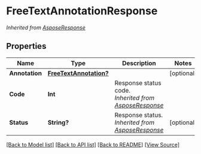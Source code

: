 # FreeTextAnnotationResponse


*Inherited from [AsposeResponse](AsposeResponse.md)*
## Properties
Name | Type | Description | Notes
------------ | ------------- | ------------- | -------------
**Annotation** | [**FreeTextAnnotation?**](FreeTextAnnotation.md) |  | [optional]
**Code** | **Int** | Response status code.<br />*Inherited from [AsposeResponse](AsposeResponse.md)* | 
**Status** | **String?** | Response status.<br />*Inherited from [AsposeResponse](AsposeResponse.md)* | [optional]

[[Back to Model list]](../README.md#documentation-for-models) [[Back to API list]](../README.md#documentation-for-api-endpoints) [[Back to README]](../README.md) [[View Source]](../AsposePdfCloud/Models/FreeTextAnnotationResponse.swift)

